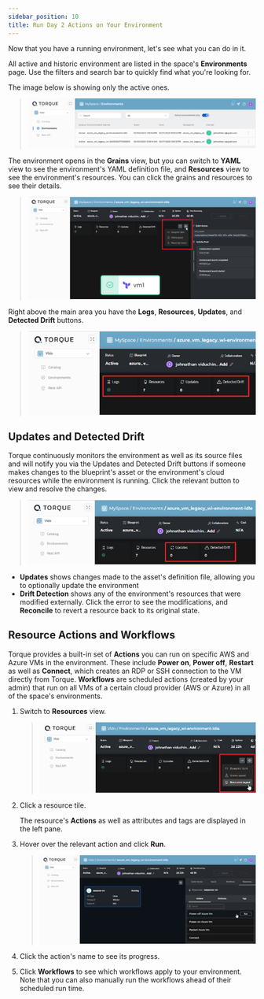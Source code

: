 ```yaml
---
sidebar_position: 10
title: Run Day 2 Actions on Your Environment
---
```


Now that you have a running environment, let's see what you can do in it.

All active and historic environment are listed in the space's __Environments__ page. Use the filters and search bar to quickly find what you're looking for. 

The image below is showing only the active ones. 

> ![Locale Dropdown](/img/environments-page.png)

The environment opens in the __Grains__ view, but you can switch to __YAML__ view to see the environment's YAML definition file, and __Resources__ view to see the environment's resources. You can click the grains and resources to see their details.

> ![Locale Dropdown](/img/environment-views.png)

Right above the main area you have the __Logs__, __Resources__, __Updates__, and __Detected Drift__ buttons.

> ![Locale Dropdown](/img/main-area-buttons.png)

## Updates and Detected Drift

Torque continuously monitors the environment as well as its source files and will notify you via the Updates and Detected Drift buttons if someone makes changes to the blueprint's asset or the environment's cloud resources while the environment is running. Click the relevant button  to view and resolve the changes. 

> ![Locale Dropdown](/img/updates-and-drift.png)

* __Updates__ shows changes made to the asset's definition file, allowing you to optionally update the environment
* __Drift Detection__ shows any of the environment's resources that were modified externally. Click the error to see the modifications, and __Reconcile__ to revert a resource back to its original state.


## Resource Actions and Workflows

Torque provides a built-in set of __Actions__ you can run on specific AWS and Azure VMs in the environment. These include __Power on__, __Power off__, __Restart__ as well as __Connect__, which creates an RDP or SSH connection to the VM directly from Torque. __Workflows__ are scheduled actions (created by your admin) that run on all VMs of a certain cloud provider (AWS or Azure) in all of the space's environments.

1. Switch to __Resources__ view.
   > ![Locale Dropdown](/img/resources-view.png)

2. Click a resource tile.

   The resource's __Actions__ as well as attributes and tags are displayed in the left pane.
3. Hover over the relevant action and click __Run__.
   > ![Locale Dropdown](/img/resource-actions.png)
4. Click the action's name to see its progress.
5. Click __Workflows__ to see which workflows apply to your environment. Note that you can also manually run the workflows ahead of their scheduled run time. 